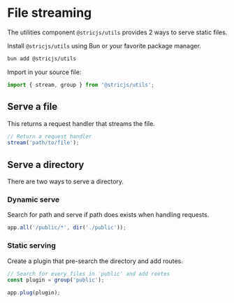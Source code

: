 # File streaming
The utilities component `@stricjs/utils` provides 2 ways to serve static files.

Install `@stricjs/utils` using Bun or your favorite package manager.
```bash
bun add @stricjs/utils
```

Import in your source file:
```typescript
import { stream, group } from '@stricjs/utils';
```

## Serve a file
This returns a request handler that streams the file.
```typescript
// Return a request handler
stream('path/to/file');
```

## Serve a directory
There are two ways to serve a directory.

### Dynamic serve 
Search for path and serve if path does exists when handling requests.

```typescript
app.all('/public/*', dir('./public'));
```

### Static serving
Create a plugin that pre-search the directory and add routes.

```typescript
// Search for every files in 'public' and add routes 
const plugin = group('public');

app.plug(plugin);
```

